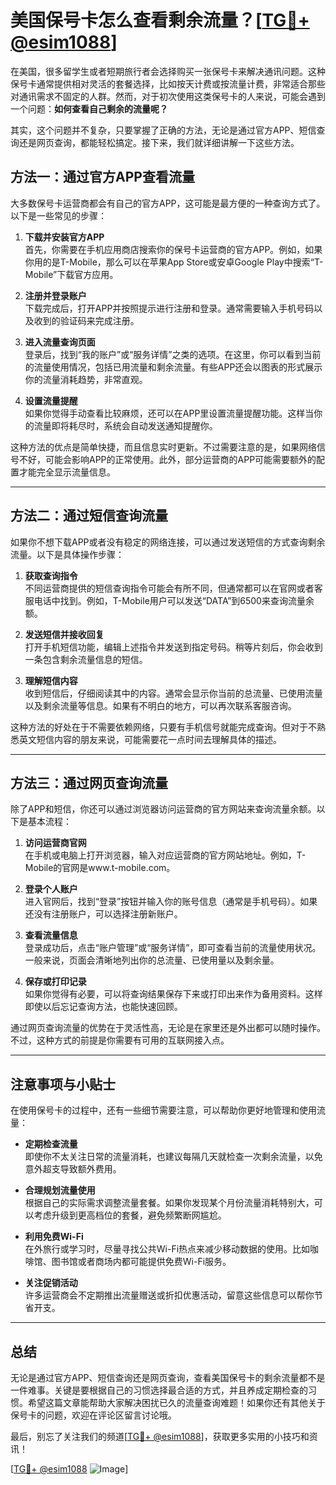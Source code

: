 # 美国保号卡怎么查看剩余流量？[[TG💪+ @esim1088](https://t.me/s/esim1088)]

在美国，很多留学生或者短期旅行者会选择购买一张保号卡来解决通讯问题。这种保号卡通常提供相对灵活的套餐选择，比如按天计费或按流量计费，非常适合那些对通讯需求不固定的人群。然而，对于初次使用这类保号卡的人来说，可能会遇到一个问题：**如何查看自己剩余的流量呢？**

其实，这个问题并不复杂，只要掌握了正确的方法，无论是通过官方APP、短信查询还是网页查询，都能轻松搞定。接下来，我们就详细讲解一下这些方法。

## 方法一：通过官方APP查看流量

大多数保号卡运营商都会有自己的官方APP，这可能是最方便的一种查询方式了。以下是一些常见的步骤：

1. **下载并安装官方APP**  
   首先，你需要在手机应用商店搜索你的保号卡运营商的官方APP。例如，如果你用的是T-Mobile，那么可以在苹果App Store或安卓Google Play中搜索“T-Mobile”下载官方应用。

2. **注册并登录账户**  
   下载完成后，打开APP并按照提示进行注册和登录。通常需要输入手机号码以及收到的验证码来完成注册。

3. **进入流量查询页面**  
   登录后，找到“我的账户”或“服务详情”之类的选项。在这里，你可以看到当前的流量使用情况，包括已用流量和剩余流量。有些APP还会以图表的形式展示你的流量消耗趋势，非常直观。

4. **设置流量提醒**  
   如果你觉得手动查看比较麻烦，还可以在APP里设置流量提醒功能。这样当你的流量即将耗尽时，系统会自动发送通知提醒你。

这种方法的优点是简单快捷，而且信息实时更新。不过需要注意的是，如果网络信号不好，可能会影响APP的正常使用。此外，部分运营商的APP可能需要额外的配置才能完全显示流量信息。

---

## 方法二：通过短信查询流量

如果你不想下载APP或者没有稳定的网络连接，可以通过发送短信的方式查询剩余流量。以下是具体操作步骤：

1. **获取查询指令**  
   不同运营商提供的短信查询指令可能会有所不同，但通常都可以在官网或者客服电话中找到。例如，T-Mobile用户可以发送“DATA”到6500来查询流量余额。

2. **发送短信并接收回复**  
   打开手机短信功能，编辑上述指令并发送到指定号码。稍等片刻后，你会收到一条包含剩余流量信息的短信。

3. **理解短信内容**  
   收到短信后，仔细阅读其中的内容。通常会显示你当前的总流量、已使用流量以及剩余流量等信息。如果有不明白的地方，可以再次联系客服咨询。

这种方法的好处在于不需要依赖网络，只要有手机信号就能完成查询。但对于不熟悉英文短信内容的朋友来说，可能需要花一点时间去理解具体的描述。

---

## 方法三：通过网页查询流量

除了APP和短信，你还可以通过浏览器访问运营商的官方网站来查询流量余额。以下是基本流程：

1. **访问运营商官网**  
   在手机或电脑上打开浏览器，输入对应运营商的官方网站地址。例如，T-Mobile的官网是www.t-mobile.com。

2. **登录个人账户**  
   进入官网后，找到“登录”按钮并输入你的账号信息（通常是手机号码）。如果还没有注册账户，可以选择注册新账户。

3. **查看流量信息**  
   登录成功后，点击“账户管理”或“服务详情”，即可查看当前的流量使用状况。一般来说，页面会清晰地列出你的总流量、已使用量以及剩余量。

4. **保存或打印记录**  
   如果你觉得有必要，可以将查询结果保存下来或打印出来作为备用资料。这样即使以后忘记查询方法，也能快速回顾。

通过网页查询流量的优势在于灵活性高，无论是在家里还是外出都可以随时操作。不过，这种方式的前提是你需要有可用的互联网接入点。

---

## 注意事项与小贴士

在使用保号卡的过程中，还有一些细节需要注意，可以帮助你更好地管理和使用流量：

- **定期检查流量**  
  即使你不太关注日常的流量消耗，也建议每隔几天就检查一次剩余流量，以免意外超支导致额外费用。

- **合理规划流量使用**  
  根据自己的实际需求调整流量套餐。如果你发现某个月份流量消耗特别大，可以考虑升级到更高档位的套餐，避免频繁断网尴尬。

- **利用免费Wi-Fi**  
  在外旅行或学习时，尽量寻找公共Wi-Fi热点来减少移动数据的使用。比如咖啡馆、图书馆或者商场内都可能提供免费Wi-Fi服务。

- **关注促销活动**  
  许多运营商会不定期推出流量赠送或折扣优惠活动，留意这些信息可以帮你节省开支。

---

## 总结

无论是通过官方APP、短信查询还是网页查询，查看美国保号卡的剩余流量都不是一件难事。关键是要根据自己的习惯选择最合适的方式，并且养成定期检查的习惯。希望这篇文章能帮助大家解决困扰已久的流量查询难题！如果你还有其他关于保号卡的问题，欢迎在评论区留言讨论哦。

最后，别忘了关注我们的频道[[TG💪+ @esim1088](https://t.me/s/esim1088)]，获取更多实用的小技巧和资讯！

[[TG💪+ @esim1088](https://t.me/s/esim1088) ![Image](https://i.postimg.cc/4NQfJmqS/Snipaste-2025-05-13-00-14-12.png)]